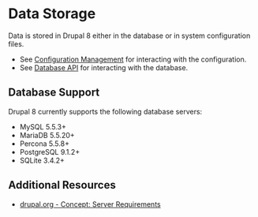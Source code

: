 # Data Storage

Data is stored in Drupal 8 either in the database or in system configuration files.

- See [Configuration Management](../2-site-building/2.7-configuration-management.md) for interacting with the configuration.
- See [Database API](4.4-essential-apis-database.md) for interacting with the database.

## Database Support

Drupal 8 currently supports the following database servers:
- MySQL 5.5.3+
- MariaDB 5.5.20+
- Percona 5.5.8+
- PostgreSQL 9.1.2+
- SQLite 3.4.2+

## Additional Resources
- [drupal.org - Concept: Server Requirements](https://www.drupal.org/docs/user_guide/en/install-requirements.html)
